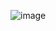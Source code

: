 ![image](https://user-images.githubusercontent.com/97444278/153249554-01b7ddd0-7fc5-48ab-986e-03c0376c4a7e.png)
